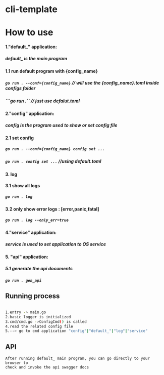 # cli-template

# How to use

#### 1."default_" application:
##### default_ is the main program

#### 1.1 run default program with {config_name}
##### ```go run . --conf={config_name}``` // will use the {config_name}.toml inside configs folder
##### ```go run .``  // just use defalut.toml

#### 2."config" application:
##### config is the program used to show or set config file

#### 2.1 set config
##### ```go run . --conf={config_name} config set ...```
##### ```go run . config set ...```   //using default.toml

#### 3. log

#### 3.1 show all logs
##### ```go run . log```

#### 3.2 only show error logs : [error,panic,fatal]
##### ```go run . log --only_err=true```
 
#### 4."service" application:
##### service is used to set application to OS service 

#### 5. "api" application:
##### 5.1 generate the api documents
##### ```go run . gen_api```


## Running process

```sh

1.entry -> main.go
2.basic logger is initialized 
3.cmd/cmd.go ->ConfigCmd() is called
4.read the related config file
5.--> go to cmd application "config"|"default_"|"log"|"service"


```

## API

```
After running default_ main program, you can go directly to your browser to 
check and invoke the api swagger docs
```
